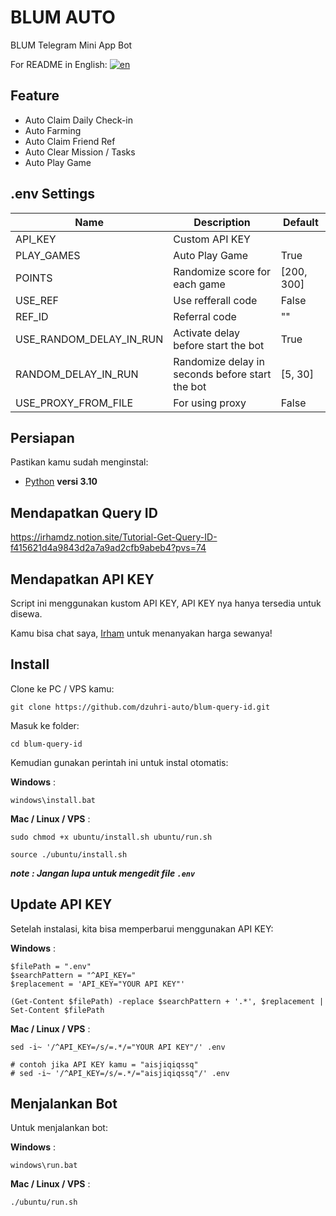 # BLUM AUTO

BLUM Telegram Mini App Bot

For README in English: [![en](https://img.shields.io/badge/README-en-red.svg)](https://github.com/dzuhri-auto/blum-query-id/blob/master/README.md)

## Feature

- Auto Claim Daily Check-in
- Auto Farming
- Auto Claim Friend Ref
- Auto Clear Mission / Tasks
- Auto Play Game

## .env Settings

| Name                    | Description                                     | Default    |
| ----------------------- | ----------------------------------------------- | ---------- |
| API_KEY                 | Custom API KEY                                  |            |
| PLAY_GAMES              | Auto Play Game                                  | True       |
| POINTS                  | Randomize score for each game                   | [200, 300] |
| USE_REF                 | Use refferall code                              | False      |
| REF_ID                  | Referral code                                   | ""         |
| USE_RANDOM_DELAY_IN_RUN | Activate delay before start the bot             | True       |
| RANDOM_DELAY_IN_RUN     | Randomize delay in seconds before start the bot | [5, 30]    |
| USE_PROXY_FROM_FILE     | For using proxy                                 | False      |

## Persiapan

Pastikan kamu sudah menginstal:

- [Python](https://www.python.org/downloads/release/python-31014/) **versi 3.10**

## Mendapatkan Query ID

<https://irhamdz.notion.site/Tutorial-Get-Query-ID-f415621d4a9843d2a7a9ad2cfb9abeb4?pvs=74>

## Mendapatkan API KEY

Script ini menggunakan kustom API KEY, API KEY nya hanya tersedia untuk disewa.

Kamu bisa chat saya, [Irham](https://t.me/irhamdz) untuk menanyakan harga sewanya!

## Install

Clone ke PC / VPS kamu:

```shell
git clone https://github.com/dzuhri-auto/blum-query-id.git
```

Masuk ke folder:

```shell
cd blum-query-id
```

Kemudian gunakan perintah ini untuk instal otomatis:

**Windows** :

```shell
windows\install.bat
```

**Mac / Linux / VPS** :

```shell
sudo chmod +x ubuntu/install.sh ubuntu/run.sh
```

```shell
source ./ubuntu/install.sh
```

***note : Jangan lupa untuk mengedit file `.env`***

## Update API KEY

Setelah instalasi, kita bisa memperbarui menggunakan API KEY:

**Windows** :

```shell
$filePath = ".env"
$searchPattern = "^API_KEY="
$replacement = 'API_KEY="YOUR API KEY"'

(Get-Content $filePath) -replace $searchPattern + '.*', $replacement | Set-Content $filePath
```

**Mac / Linux / VPS** :

```shell
sed -i~ '/^API_KEY=/s/=.*/="YOUR API KEY"/' .env

# contoh jika API KEY kamu = "aisjiqiqssq"
# sed -i~ '/^API_KEY=/s/=.*/="aisjiqiqssq"/' .env
```

## Menjalankan Bot

Untuk menjalankan bot:

**Windows** :

```shell
windows\run.bat
```

**Mac / Linux / VPS** :

```shell
./ubuntu/run.sh
```
